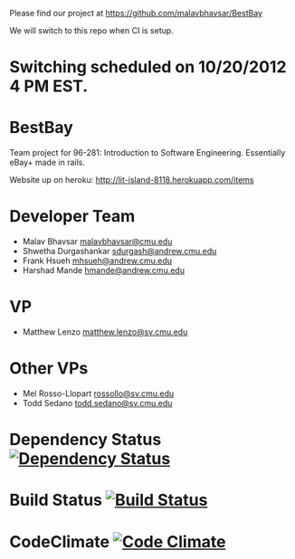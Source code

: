 Please find our project at https://github.com/malavbhavsar/BestBay

We will switch to this repo when CI is setup.

Switching scheduled on 10/20/2012 4 PM EST.
=======

BestBay
=======

Team project for 96-281: Introduction to Software Engineering. Essentially eBay+ made in rails.

Website up on heroku: http://lit-island-8118.herokuapp.com/items

Developer Team
==============

- Malav Bhavsar malavbhavsar@cmu.edu
- Shwetha Durgashankar sdurgash@andrew.cmu.edu
- Frank Hsueh mhsueh@andrew.cmu.edu
- Harshad Mande  hmande@andrew.cmu.edu

VP
==
- Matthew Lenzo matthew.lenzo@sv.cmu.edu

Other VPs
=========
- Mel Rosso-Llopart rossollo@sv.cmu.edu
- Todd Sedano todd.sedano@sv.cmu.edu

Dependency Status [![Dependency Status](https://gemnasium.com/malavbhavsar/BestBay.png)](https://gemnasium.com/malavbhavsar/BestBay)
========
Build Status [![Build Status](https://secure.travis-ci.org/malavbhavsar/BestBay.png)](http://travis-ci.org/malavbhavsar/BestBay)
========
CodeClimate [![Code Climate](https://codeclimate.com/badge.png)](https://codeclimate.com/github/malavbhavsar/BestBay)
========